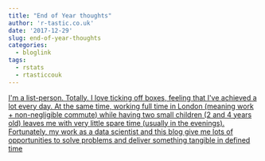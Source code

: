 ```yaml
---
title: "End of Year thoughts"
author: 'r-tastic.co.uk'
date: '2017-12-29'
slug: end-of-year-thoughts
categories:
  - bloglink
tags:
  - rstats
  - rtasticcouk
---
```


[I'm a list-person. Totally. I love ticking off boxes, feeling that I've achieved a lot every day. At the same time, working full time in London (meaning work + non-negligible commute) while having two small children (2 and 4 years old) leaves me with very little spare time (usually in the evenings). Fortunately, my work as a data scientist and this blog give me lots of opportunities to solve problems and deliver something tangible in defined time<i class="fas fa-external-link-alt"></i>](https://r-tastic.co.uk/post/end-of-year-thoughts/)

